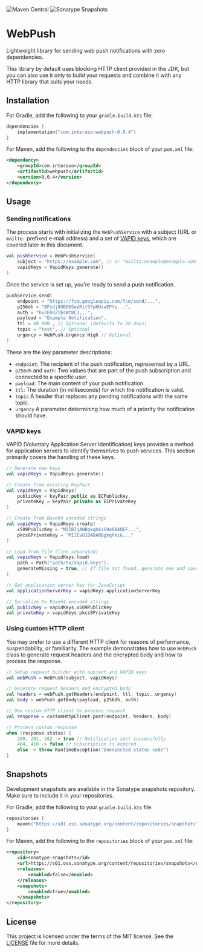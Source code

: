 ![Maven Central](https://img.shields.io/maven-central/v/com.interaso/webpush?color=_blue)
![Sonatype Snapshots](https://img.shields.io/nexus/s/com.interaso/webpush?label=sonatype-snapshots&color=8A2BE2&server=https%3A%2F%2Fs01.oss.sonatype.org%2F)

# WebPush

Lightweight library for sending web push notifications with zero dependencies.

This library by default uses blocking HTTP client provided in the JDK, but you can also use it only to
build your requests and combine it with any HTTP library that suits your needs.

## Installation

For Gradle, add the following to your `gradle.build.kts` file:

```kotlin
dependencies {
    implementation("com.interaso:webpush:0.0.4")
}
```

For Maven, add the following to the `dependencies` block of your `pom.xml` file:

```xml
<dependency>
    <groupId>com.interaso</groupId>
    <artifactId>webpush</artifactId>
    <version>0.0.4</version>
</dependency>
```

## Usage

### Sending notifications

The process starts with initializing the `WebPushService` with a subject (URL or `mailto:` prefixed e-mail address) 
and a set of [VAPID keys](#vapid-keys), which are covered later in this document.

```kotlin
val pushService = WebPushService(
    subject = "https://example.com", // or "mailto:example@example.com
    vapidKeys = VapidKeys.generate()
)
```

Once the service is set up, you're ready to send a push notification.

```kotlin
pushService.send(
    endpoint = "https://fcm.googleapis.com/fcm/send/...",
    p256dh = "BPzdj8OB06SepRit5FpHUsaEPfs...",
    auth = "hv2EhUZIbsWt8CJ...",
    payload = "Example Notification",
    ttl = 60_000 , // Optional (defaults to 28 days)
    topic = "test", // Optional
    urgency = WebPush.Urgency.High // Optional
)
```

These are the key parameter descriptions:

- `endpoint`: The recipient of the push notification, represented by a URL.
- `p256dh` and `auth`: Two values that are part of the push subscription and connected to a specific user.
- `payload`: The main content of your push notification.
- `ttl`: The duration (in milliseconds) for which the notification is valid.
- `topic` A header that replaces any pending notifications with the same topic.
- `urgency` A parameter determining how much of a priority the notification should have.

### VAPID keys

VAPID (Voluntary Application Server Identification) keys provides a method for application servers to identify
themselves to push services. This section primarily covers the handling of these keys.

```kotlin
// Generate new keys
val vapidKeys = VapidKeys.generate()

// Create from existing KeyPair
val vapidKeys = VapidKeys(
    publicKey = keyPair.public as ECPublicKey,
    privateKey = keyPair.private as ECPrivateKey
)

// Create from Base64 encoded strings 
val vapidKeys = VapidKeys.create(
    x509PublicKey = "MIIBIjANBgkqhkiG9w0BAQEF...",
    pkcs8PrivateKey = "MIIEvQIBADANBgkqhkiG..."
)

// Load from file (line separated)
val vapidKeys = VapidKeys.load(
    path = Path("path/to/vapid.keys"),
    generateMissing = true, // If file not found, generate one and save it
)

// Get application server key for JavaScript
val applicationServerKey = vapidKeys.applicationServerKey

// Serialize to Base64 encoded strings
val publicKey = vapidKeys.x509PublicKey
val privateKey = vapidKeys.pkcs8PrivateKey
```

### Using custom HTTP client

You may prefer to use a different HTTP client for reasons of performance, suspendability, or familiarity.
The example demonstrates how to use `WebPush` class to generate request headers and the encrypted body
and how to process the response.

```kotlin
// Setup request builder with subject and VAPID keys
val webPush = WebPush(subject, vapidKeys)

// Generate request headers and encrypted body
val headers = webPush.getHeaders(endpoint, ttl, topic, urgency)
val body = webPush.getBody(payload, p256dh, auth)

// Use custom HTTP client to process request
val response = customHttpClient.post(endpoint, headers, body)

// Process custom response
when (response.status) {
    200, 201, 202 -> true // Notification sent successfully
    404, 410 -> false // Subscription is expired
    else -> throw RuntimeException("Unexpected status code")
}
```

## Snapshots

Development snapshots are available in the Sonatype snapshots repository. Make sure to include it in your repositories.

For Gradle, add the following to your `gradle.build.kts` file:

```kotlin
repositories {
    maven("https://s01.oss.sonatype.org/content/repositories/snapshots")
}
```

For Maven, add the following to the `repositories` block of your `pom.xml` file:

```xml
<repository>
    <id>sonatype-snapshots</id>
    <url>https://s01.oss.sonatype.org/content/repositories/snapshots</url>
    <releases>
        <enabled>false</enabled>
    </releases>
    <snapshots>
        <enabled>true</enabled>
    </snapshots>
</repository>
```

## License

This project is licensed under the terms of the MIT license. See the [LICENSE](/LICENSE) file for more details.
